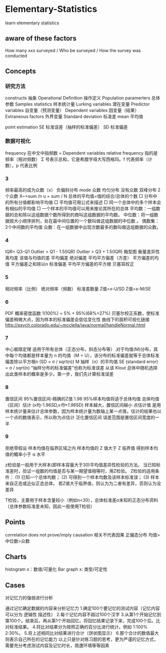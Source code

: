# Elementary-Statistics
learn elementary statistics

## aware of these factors

How many xxx surveyed / Who be surveyed / How the survey was conducted

## Concepts
### 研究方法
constructs 抽象
Operational Definition	操作定义
Population paramerters 总体参数
Samples statistics 样本统计量 
Lurking variables 潜在变量
Predictor variables 自变量（预测变量）
Dependent variables 因变量（结果）
Extraneous factors 外界变量
Standard deviation 标准差
mean 平均值

point estimation 
SE 标准误差（抽样的标准偏差）
SD 标准偏差
### 数据可视化
frequency 在中文中指频数 = Dependent variables
relative frequency 指的是频率（相对频数）
Σ 号表示总和，它是希腊字母大写西格玛。f 代表频率（计数），p 代表比例
### 3
频率最高的成为众数（x）
负偏斜分布
mode 众数
均匀分布 没有众数
双峰分布 2个众数
X~=sum /n
u = sum / N 总体的平均值=值的综合/总体的个数
□ 分布中的所有分值都影响平均值
□ 平均值可用公式来描述
□ 同一个总体中的多个样本会有相似的平均值
□ 一个样本的平均值可以用来推论其所在的总体
平均数：一组数据的总和除以这组数据个数所得到的商叫这组数据的平均数。 
中位数：将一组数据按大小顺序排列，处在最中间位置的一个数叫做这组数据的中位数 。 偶数集：2个中间数的平均值
众数：在一组数据中出现次数最多的数叫做这组数据的众数。

### 4
IQR= Q3-Q1
Outlier > Q1 - 1.5(IQR)
Outlier > Q3 + 1.5(IQR)
箱型图
衡量差异性
离均差 该值与均值的差
平均偏差
绝对偏差
平均平方偏差（方差）  平方偏差的均值 平方偏差之和除以n
标准偏差 平均平方偏差的平方根
贝塞耳校正

### 5
相对频率（比例）
绝对频率（频数）
标准差数量
Z值=x-U/SD
Z值=x-M/SE


### 6
PDF 概率密度函数
1(100%) = 5% + 95%(68%+27%)
贝塞尔校正系数，使标准偏差稍微大点，因为样本的标准偏差会低估变化性 
曲线下的面积可视化链接 http://psych.colorado.edu/~mcclella/java/normal/handleNormal.html

### 7
中心极限定理 适用于所有总体（正态分布，斜态分布等）.对于均值(M)分布，其中每个均值都是样本量为 n 的均值（M = U），该分布的标准偏差就等于总体标准偏差除以平方根n (SD = σ / sqrt(n))
M 抽样（n）的平均值
SE (standard error) = σ / sqrt(n) “抽样分布的标准偏差”也称为标准误差
从该 Klout 总体中随机选择出此类样本的概率是多少。第一步，我们先计算标准误差

### 8
置信区间
95%置信区间-精确的Z值 1.96
95%样本均值将适于总体均值
总体均值（区间）估计	(x均-1.96*SD,x均+1.96*SD) 
样本越大，置信区间越小
点估计值 是用样本统计量来估计总体参数，因为样本统计量为数轴上某一点值，估计的结果也以一个点的数值表示，所以称为点估计
泛化置信区间 误差范围是置信区间宽度的一半

### 9
拒绝零假设
样本均值在临界区域之内
样本均值的 Z 值大于 Z 临界值
得到样本均值的概率小于 α 水平

z检验是一般用于大样本(即样本容量大于30)平均值差异性检验的方法。
当已知标准差时，验证一组数的均值是否与某一期望值相等时，用Z检验。
Z检验的适用条件：    (1) 已知一个总体均数；     (2) 可得到一个样本均数及该样本标准误；    (3) 样本来自正态或近似正态总体。
若Z值大于临界值，则认为为二者有差异，否则认为没差异

T检验，主要用于样本含量较小（例如n<30），总体标准差σ未知的正态分布资料（总体参数标准差未知，因此一般使用T检验）

## Points
correlation does not prove/imply causation 相关不代表因果
正偏态分布 均值>中位数>众数

## Charts
histogram x：数值/可量化
Bar graph x: 类型/可定性

## Cases

对记忆力的强弱进行分析

通过记忆确定数据的内容来分析记忆力
1.确定100个要记忆的测试内容（记忆内容可以分为 逻辑性 描述性）
2.每个记忆内容不超过100个汉字
3.从第1个开始记忆到第100个。结束后，再从第1个开始回忆。将回忆结果记录下来，完成100个后。比对标准结果。
4.将比对结果分为按照正确的百分比进行统计。例如 1:100% 2:30%。
5.将上述相同比对结果进行合计（饼状图显示）
6.那个合计的数值最大 则表示自己所在的记忆能力
以上只是针对练习题的思考，更为严谨的记忆方式，需要充分考虑测试内容及记忆时长，周遭环境等等因素
